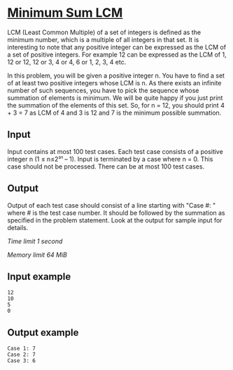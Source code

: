# [Minimum Sum LCM](https://www.e-olymp.com/en/contests/8903/problems/76954)

LCM (Least Common Multiple) of a set of integers is defined as the minimum number, which is a multiple of all integers in that set. It is interesting to note that any positive integer can be expressed as the LCM of a set of positive integers. For example 12 can be expressed as the LCM of 1, 12 or 12, 12 or 3, 4 or 4, 6 or 1, 2, 3, 4 etc.

In this problem, you will be given a positive integer n. You have to find a set of at least two positive integers whose LCM is n. As there exists an infinite number of such sequences, you have to pick the sequence whose summation of elements is minimum. We will be quite happy if you just print the summation of the elements of this set. So, for n = 12, you should print 4 + 3 = 7 as LCM of 4 and 3 is 12 and 7 is the minimum possible summation.

## Input

Input contains at most 100 test cases. Each test case consists of a positive integer n (1 ≤ n≤2³¹ – 1). Input is terminated by a case where n = 0. This case should not be processed. There can be at most 100 test cases.

## Output

Output of each test case should consist of a line starting with "Case #: " where # is the test case number. It should be followed by the summation as specified in the problem statement. Look at the output for sample input for details.

_Time limit 1 second_

_Memory limit 64 MiB_

## Input example
```
12
10
5
0
```

## Output example
```
Case 1: 7
Case 2: 7
Case 3: 6
```
